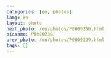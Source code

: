 ```yaml
---
categories: [en, photos]
lang: en
layout: photo
next_photo: /en/photos/P0000350.html
picname: P0000238
prev_photo: /en/photos/P0000239.html
tags: []
---
```

